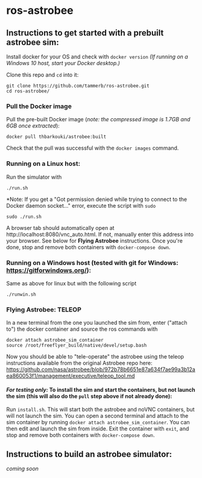 # ros-astrobee

## Instructions to get started with a prebuilt astrobee sim:
 
Install docker for your OS and check with `docker version`
*(If running on a Windows 10 host, start your Docker desktop.)*

Clone this repo and `cd` into it:
```
git clone https://github.com/tammerb/ros-astrobee.git
cd ros-astrobee/
```

### Pull the Docker image
Pull the pre-built Docker image (*note: the compressed image is 1.7GB and 6GB once extracted*):
```
docker pull thbarkouki/astrobee:built
```

Check that the pull was successful with the `docker images` command.

### Running on a Linux host:
Run the simulator with
```
./run.sh
```

*Note: If you get a "Got permission denied while trying to connect to the Docker daemon socket..." error, execute the script with `sudo`
```
sudo ./run.sh
```
A browser tab should automatically open at http://localhost:8080/vnc_auto.html. If not, manually enter this address into your browser.
See below for **Flying Astrobee** instructions. Once you're done, stop and remove both containers with `docker-compose down`.

### Running on a Windows host (tested with git for Windows: https://gitforwindows.org/):
Same as above for linux but with the following script
```
./runwin.sh
```

### Flying Astrobee: TELEOP
In a new terminal from the one you launched the sim from, enter ("attach to") the docker container and source the ros commands with
```
docker attach astrobee_sim_container
source /root/freeflyer_build/native/devel/setup.bash
```
Now you should be able to "tele-operate" the astrobee using the teleop instructions available from the original Astrobee repo here:
https://github.com/nasa/astrobee/blob/972b78b6651e87a634f7ae99a3b12aea860053f1/management/executive/teleop_tool.md

#### *For testing only:* To install the sim and start the containers, but not launch the sim (this will also do the `pull` step above if not already done):
Run `install.sh`. This will start both the astrobee and noVNC containers, but will not launch the sim. You can open a second terminal and attach to the sim container by running `docker attach astrobee_sim_container`. You can then edit and launch the sim from inside. Exit the container with `exit`, and stop and remove both containers with `docker-compose down`.

## Instructions to build an astrobee simulator:
*coming soon*
